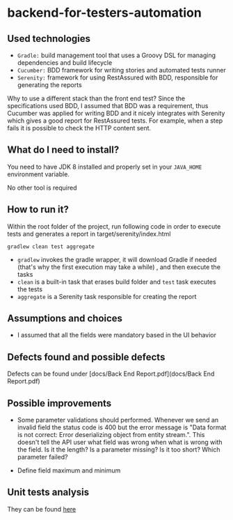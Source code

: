 # backend-for-testers-automation

## Used technologies

* `Gradle:` build management tool that uses a Groovy DSL for managing dependencies and build lifecycle
* `Cucumber:` BDD framework for writing stories and automated tests runner
* `Serenity:` framework for using RestAssured with BDD, responsible for generating the reports

Why to use a different stack than the front end test? Since the specifications used BDD, I assumed that BDD was a requirement,
thus Cucumber was applied for writing BDD and it nicely integrates with Serenity which gives a good report for RestAssured tests.
For example, when a step fails it is possible to check the HTTP content sent. 

## What do I need to install?

You need to have JDK 8 installed and properly set in your `JAVA_HOME` environment variable.

No other tool is required

## How to run it?

Within the root folder of the project, run following code in order to execute tests and generates a report in 
target/serenity/index.html

```
gradlew clean test aggregate
```

* `gradlew` invokes the gradle wrapper, it will download Gradle if needed (that's why the first execution may take a while)
, and then execute the tasks
* `clean` is a built-in task that erases build folder and `test` task executes the tests
* `aggregate` is a Serenity task responsible for creating the report 

## Assumptions and choices

* I assumed that all the fields were mandatory based in the UI behavior

## Defects found and possible defects

Defects can be found under [docs/Back End Report.pdf](docs/Back End Report.pdf)

## Possible improvements

* Some parameter validations should performed. Whenever we send an invalid field the status code is 400 but the error
message is "Data format is not correct: Error deserializing object from entity stream.". This doesn't tell the API user
what field was wrong when what is wrong with the field. Is it the length? Is a parameter missing? Is it too short? 
Which parameter failed?

* Define field maximum and minimum 


## Unit tests analysis

They can be found [here](docs/UT_Analysis/Analysis.md)


